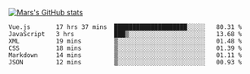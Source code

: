 [![Mars's GitHub stats](https://github-readme-stats.vercel.app/api?username=unbrain)](https://github.com/unbrain/github-readme-stats)

<!--START_SECTION:waka-->

```text
Vue.js       17 hrs 37 mins  ████████████████████░░░░░   80.31 %
JavaScript   3 hrs           ███▒░░░░░░░░░░░░░░░░░░░░░   13.68 %
XML          19 mins         ▒░░░░░░░░░░░░░░░░░░░░░░░░   01.48 %
CSS          18 mins         ▒░░░░░░░░░░░░░░░░░░░░░░░░   01.39 %
Markdown     14 mins         ▒░░░░░░░░░░░░░░░░░░░░░░░░   01.11 %
JSON         12 mins         ▒░░░░░░░░░░░░░░░░░░░░░░░░   00.93 %
```

<!--END_SECTION:waka-->
